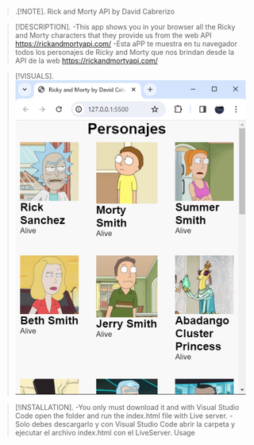 >.[!NOTE].
>Rick and Morty API by David Cabrerizo

>[!DESCRIPTION].
-This app shows you in your browser all the Ricky and Morty characters that they provide us from the web API https://rickandmortyapi.com/
-Esta aPP te muestra en tu navegador todos los personajes de Ricky and Morty que nos brindan desde la API  de la web https://rickandmortyapi.com/

>[!VISUALS].
![](https://github.com/DavidCabrerizo/Ejercicio4-ConsumirAPIconFetch/blob/main/RickAndMorty.png)

>[!INSTALLATION].
-You only must download it and with Visual Studio Code open the folder and run the index.html file with Live server.
-Solo debes descargarlo y con Visual Studio Code abrir la carpeta y ejecutar el archivo index.html con el  LiveServer.
Usage
